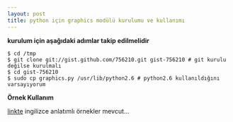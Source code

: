 ```yaml
---
layout: post
title: python için graphics modülü kurulumu ve kullanımı
---
```


**kurulum için aşağıdaki adımlar takip edilmelidir**

    $ cd /tmp
    $ git clone git://gist.github.com/756210.git gist-756210 # git kurulu değilse kurulmalı
    $ cd gist-756210
    $ sudo cp graphics.py /usr/lib/python2.6 # python2.6 kullanıldığını varsayıyorum

**Örnek Kullanım**

<script src="https://gist.github.com/756211.js"> </script>

[linkte](http://www.difranco.net/cop1000/Outlines/graphics.htm) ingilizce anlatımlı örnekler mevcut...

